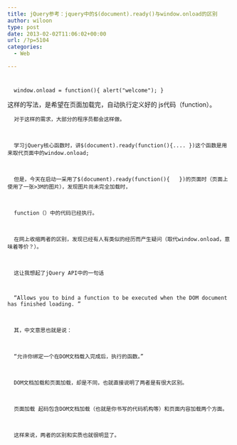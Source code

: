 ```yaml
---
title: jQuery参考：jquery中的$(document).ready()与window.onload的区别
author: wiloon
type: post
date: 2013-02-02T11:06:02+00:00
url: /?p=5104
categories:
  - Web

---
```

# 

  <div id="cnblogs_post_body">
    
      window.onload = function(){ alert("welcome"); }
 这样的写法，是希望在页面加载完，自动执行定义好的 js代码（function）。
    
    
    
      对于这样的需求，大部分的程序员都会这样做。
    
    
    
      学习jQuery核心函数时，讲$(document).ready(function(){.... })这个函数是用来取代页面中的window.onload;
    
    
    
      但是，今天在启动一采用了$(document).ready(function(){   })的页面时（页面上使用了一张>3M的图片），发现图片尚未完全加载时，
    
    
    
      function（）中的代码已经执行。
    
    
    
      在网上收缩两者的区别，发现已经有人有类似的经历而产生疑问（取代window.onload，意味着等价？）。
    
    
    
      这让我想起了jQuery API中的一句话
    
    
    
      “Allows you to bind a function to be executed when the DOM document has finished loading. ”
    
    
    
      其，中文意思也就是说：
    
    
    
      “允许你绑定一个在DOM文档载入完成后，执行的函数。”
    
    
    
      DOM文档加载和页面加载，却是不同，也就直接说明了两者是有很大区别。
    
    
    
      页面加载 起码包含DOM文档加载（也就是你书写的代码机构等）和页面内容加载两个方面。
    
    
    
      这样来说，两者的区别和实质也就很明显了。
    
  
